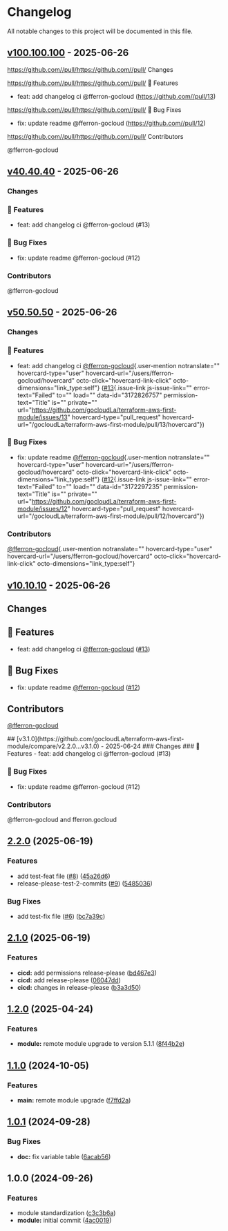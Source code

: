 # Changelog

All notable changes to this project will be documented in this file.

## [v100.100.100](https://github.com/gocloudLa/terraform-aws-first-module/compare/v40.40.40...v100.100.100) - 2025-06-26

https://github.com//pull/https://github.com//pull/ Changes

https://github.com//pull/https://github.com//pull/ 🚀 Features

- feat: add changelog ci @fferron-gocloud (https://github.com//pull/13)

https://github.com//pull/https://github.com//pull/ 🐛 Bug Fixes

- fix: update readme @fferron-gocloud (https://github.com//pull/12)

https://github.com//pull/https://github.com//pull/ Contributors

@fferron-gocloud

## [v40.40.40](https://github.com/gocloudLa/terraform-aws-first-module/compare/v50.50.50...v40.40.40) - 2025-06-26

### Changes

### 🚀 Features

- feat: add changelog ci @fferron-gocloud (#13)

### 🐛 Bug Fixes

- fix: update readme @fferron-gocloud (#12)

### Contributors

@fferron-gocloud

## [v50.50.50](https://github.com/gocloudLa/terraform-aws-first-module/compare/v10.10.10...v50.50.50) - 2025-06-26

### Changes

### 🚀 Features

- feat: add changelog ci
  [@fferron-gocloud](https://github.com/fferron-gocloud){.user-mention
  notranslate="" hovercard-type="user"
  hovercard-url="/users/fferron-gocloud/hovercard"
  octo-click="hovercard-link-click" octo-dimensions="link_type:self"}
  ([#13](https://github.com/gocloudLa/terraform-aws-first-module/pull/13){.issue-link
  js-issue-link="" error-text="Failed" to="" load=""
  data-id="3172826757" permission-text="Title" is="" private=""
  url="https://github.com/gocloudLa/terraform-aws-first-module/issues/13"
  hovercard-type="pull_request"
  hovercard-url="/gocloudLa/terraform-aws-first-module/pull/13/hovercard"})

### 🐛 Bug Fixes

- fix: update readme
  [@fferron-gocloud](https://github.com/fferron-gocloud){.user-mention
  notranslate="" hovercard-type="user"
  hovercard-url="/users/fferron-gocloud/hovercard"
  octo-click="hovercard-link-click" octo-dimensions="link_type:self"}
  ([#12](https://github.com/gocloudLa/terraform-aws-first-module/pull/12){.issue-link
  js-issue-link="" error-text="Failed" to="" load=""
  data-id="3172297235" permission-text="Title" is="" private=""
  url="https://github.com/gocloudLa/terraform-aws-first-module/issues/12"
  hovercard-type="pull_request"
  hovercard-url="/gocloudLa/terraform-aws-first-module/pull/12/hovercard"})

### Contributors

[@fferron-gocloud](https://github.com/fferron-gocloud){.user-mention
notranslate="" hovercard-type="user"
hovercard-url="/users/fferron-gocloud/hovercard"
octo-click="hovercard-link-click" octo-dimensions="link_type:self"}

## [v10.10.10](https://github.com/gocloudLa/terraform-aws-first-module/compare/v3.1.0...v10.10.10) - 2025-06-26

<h2>Changes</h2>
<h2>🚀 Features</h2>
<ul>
<li>feat: add changelog ci <a class="user-mention notranslate" data-hovercard-type="user" data-hovercard-url="/users/fferron-gocloud/hovercard" data-octo-click="hovercard-link-click" data-octo-dimensions="link_type:self" href="https://github.com/fferron-gocloud">@fferron-gocloud</a> (<a class="issue-link js-issue-link" data-error-text="Failed to load title" data-id="3172826757" data-permission-text="Title is private" data-url="https://github.com/gocloudLa/terraform-aws-first-module/issues/13" data-hovercard-type="pull_request" data-hovercard-url="/gocloudLa/terraform-aws-first-module/pull/13/hovercard" href="https://github.com/gocloudLa/terraform-aws-first-module/pull/13">#13</a>)</li>
</ul>
<h2>🐛 Bug Fixes</h2>
<ul>
<li>fix: update readme <a class="user-mention notranslate" data-hovercard-type="user" data-hovercard-url="/users/fferron-gocloud/hovercard" data-octo-click="hovercard-link-click" data-octo-dimensions="link_type:self" href="https://github.com/fferron-gocloud">@fferron-gocloud</a> (<a class="issue-link js-issue-link" data-error-text="Failed to load title" data-id="3172297235" data-permission-text="Title is private" data-url="https://github.com/gocloudLa/terraform-aws-first-module/issues/12" data-hovercard-type="pull_request" data-hovercard-url="/gocloudLa/terraform-aws-first-module/pull/12/hovercard" href="https://github.com/gocloudLa/terraform-aws-first-module/pull/12">#12</a>)</li>
</ul>
<h2>Contributors</h2>
<p><a class="user-mention notranslate" data-hovercard-type="user" data-hovercard-url="/users/fferron-gocloud/hovercard" data-octo-click="hovercard-link-click" data-octo-dimensions="link_type:self" href="https://github.com/fferron-gocloud">@fferron-gocloud</a></p>
## [v3.1.0](https://github.com/gocloudLa/terraform-aws-first-module/compare/v2.2.0...v3.1.0) - 2025-06-24
### Changes
### 🚀 Features
- feat: add changelog ci @fferron-gocloud (#13)

### 🐛 Bug Fixes

- fix: update readme @fferron-gocloud (#12)

### Contributors

@fferron-gocloud and fferron.gocloud

## [2.2.0](https://github.com/gocloudLa/terraform-aws-first-module/compare/v2.1.0...v2.2.0) (2025-06-19)

### Features

* add test-feat file ([#8](https://github.com/gocloudLa/terraform-aws-first-module/issues/8)) ([45a26d6](https://github.com/gocloudLa/terraform-aws-first-module/commit/45a26d6ee4da21418257e3c8a3b20542b882add5))
* release-please-test-2-commits ([#9](https://github.com/gocloudLa/terraform-aws-first-module/issues/9)) ([5485036](https://github.com/gocloudLa/terraform-aws-first-module/commit/54850366d4b0fb8cb5241902df61ac81286c1377))

### Bug Fixes

* add test-fix file ([#6](https://github.com/gocloudLa/terraform-aws-first-module/issues/6)) ([bc7a39c](https://github.com/gocloudLa/terraform-aws-first-module/commit/bc7a39c7ffde272091f8400e336e8dd1fe56f78f))

## [2.1.0](https://github.com/gocloudLa/terraform-aws-first-module/compare/v2.0.0...v2.1.0) (2025-06-19)

### Features

* **cicd:** add permissions release-please ([bd467e3](https://github.com/gocloudLa/terraform-aws-first-module/commit/bd467e3c8902991be68d60f6f6ad75af169ab11e))
* **cicd:** add release-please ([06047dd](https://github.com/gocloudLa/terraform-aws-first-module/commit/06047dd7215780e9e0297219e1641deb070de4f9))
* **cicd:** changes in release-please ([b3a3d50](https://github.com/gocloudLa/terraform-aws-first-module/commit/b3a3d50e5481b8a3a94522511eea481a17e01391))

## [1.2.0](https://gitlab.com/espinlabs/gocloud/infrastructure-engine/global-modules/foundation/modules/aws/wrapper_acm/compare/v1.1.0...v1.2.0) (2025-04-24)

### Features

* **module:** remote module upgrade to version 5.1.1 ([8f44b2e](https://gitlab.com/espinlabs/gocloud/infrastructure-engine/global-modules/foundation/modules/aws/wrapper_acm/commit/8f44b2e6868aa0b72d537000c88e9cbee85e21e5))

## [1.1.0](https://gitlab.com/espinlabs/gocloud/infrastructure-engine/global-modules/foundation/modules/aws/wrapper_acm/compare/v1.0.1...v1.1.0) (2024-10-05)

### Features

* **main:** remote module upgrade ([f7ffd2a](https://gitlab.com/espinlabs/gocloud/infrastructure-engine/global-modules/foundation/modules/aws/wrapper_acm/commit/f7ffd2a2690e63d17e982e49c2c0f8efe18eafc8))

## [1.0.1](https://gitlab.com/espinlabs/gocloud/infrastructure-engine/global-modules/foundation/modules/aws/wrapper_acm/compare/v1.0.0...v1.0.1) (2024-09-28)

### Bug Fixes

* **doc:** fix variable table ([6acab56](https://gitlab.com/espinlabs/gocloud/infrastructure-engine/global-modules/foundation/modules/aws/wrapper_acm/commit/6acab56174be2f4131c5c60cb1eb56cdc2a85521))

## 1.0.0 (2024-09-26)

### Features

* module standardization ([c3c3b6a](https://gitlab.com/espinlabs/gocloud/infrastructure-engine/global-modules/foundation/modules/aws/wrapper_acm/commit/c3c3b6a5893f28c5d95522c6b2fd23092366abb2))
* **module:** initial commit ([4ac0019](https://gitlab.com/espinlabs/gocloud/infrastructure-engine/global-modules/foundation/modules/aws/wrapper_acm/commit/4ac0019e3d52d9bc4ae49cdf003a930fd77e38b6))
